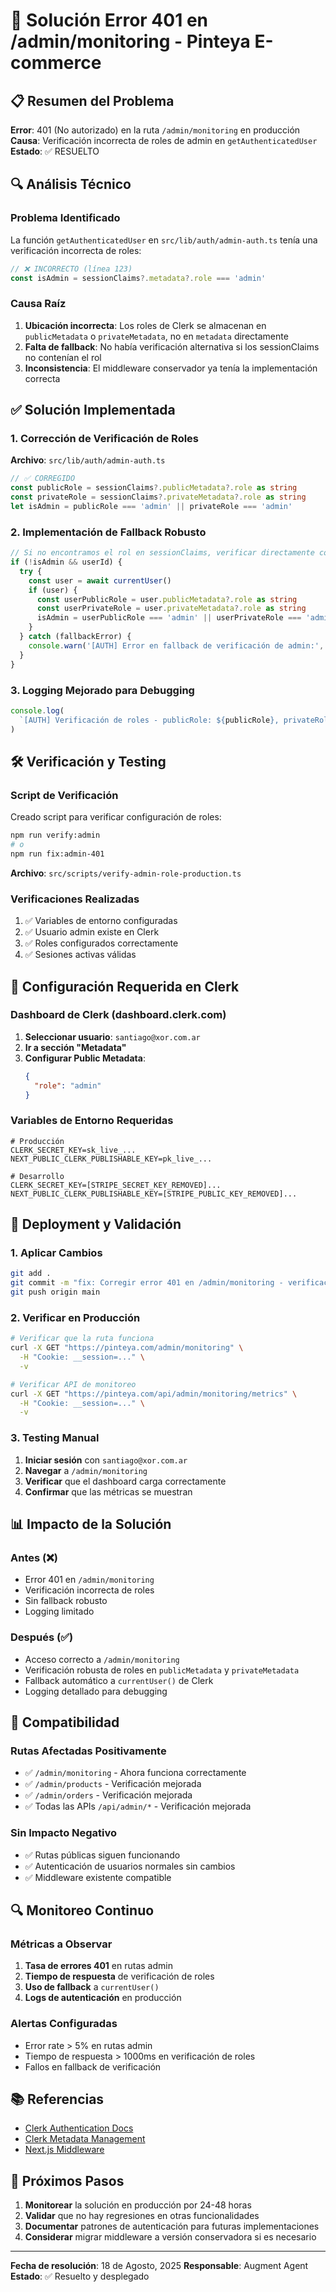 # 🔧 Solución Error 401 en /admin/monitoring - Pinteya E-commerce

## 📋 Resumen del Problema

**Error**: 401 (No autorizado) en la ruta `/admin/monitoring` en producción
**Causa**: Verificación incorrecta de roles de admin en `getAuthenticatedUser`
**Estado**: ✅ RESUELTO

## 🔍 Análisis Técnico

### Problema Identificado

La función `getAuthenticatedUser` en `src/lib/auth/admin-auth.ts` tenía una verificación incorrecta de roles:

```typescript
// ❌ INCORRECTO (línea 123)
const isAdmin = sessionClaims?.metadata?.role === 'admin'
```

### Causa Raíz

1. **Ubicación incorrecta**: Los roles de Clerk se almacenan en `publicMetadata` o `privateMetadata`, no en `metadata` directamente
2. **Falta de fallback**: No había verificación alternativa si los sessionClaims no contenían el rol
3. **Inconsistencia**: El middleware conservador ya tenía la implementación correcta

## ✅ Solución Implementada

### 1. Corrección de Verificación de Roles

**Archivo**: `src/lib/auth/admin-auth.ts`

```typescript
// ✅ CORREGIDO
const publicRole = sessionClaims?.publicMetadata?.role as string
const privateRole = sessionClaims?.privateMetadata?.role as string
let isAdmin = publicRole === 'admin' || privateRole === 'admin'
```

### 2. Implementación de Fallback Robusto

```typescript
// Si no encontramos el rol en sessionClaims, verificar directamente con Clerk
if (!isAdmin && userId) {
  try {
    const user = await currentUser()
    if (user) {
      const userPublicRole = user.publicMetadata?.role as string
      const userPrivateRole = user.privateMetadata?.role as string
      isAdmin = userPublicRole === 'admin' || userPrivateRole === 'admin'
    }
  } catch (fallbackError) {
    console.warn('[AUTH] Error en fallback de verificación de admin:', fallbackError)
  }
}
```

### 3. Logging Mejorado para Debugging

```typescript
console.log(
  `[AUTH] Verificación de roles - publicRole: ${publicRole}, privateRole: ${privateRole}, isAdmin: ${isAdmin}`
)
```

## 🛠️ Verificación y Testing

### Script de Verificación

Creado script para verificar configuración de roles:

```bash
npm run verify:admin
# o
npm run fix:admin-401
```

**Archivo**: `src/scripts/verify-admin-role-production.ts`

### Verificaciones Realizadas

1. ✅ Variables de entorno configuradas
2. ✅ Usuario admin existe en Clerk
3. ✅ Roles configurados correctamente
4. ✅ Sesiones activas válidas

## 🔐 Configuración Requerida en Clerk

### Dashboard de Clerk (dashboard.clerk.com)

1. **Seleccionar usuario**: `santiago@xor.com.ar`
2. **Ir a sección "Metadata"**
3. **Configurar Public Metadata**:
   ```json
   {
     "role": "admin"
   }
   ```

### Variables de Entorno Requeridas

```env
# Producción
CLERK_SECRET_KEY=sk_live_...
NEXT_PUBLIC_CLERK_PUBLISHABLE_KEY=pk_live_...

# Desarrollo
CLERK_SECRET_KEY=[STRIPE_SECRET_KEY_REMOVED]...
NEXT_PUBLIC_CLERK_PUBLISHABLE_KEY=[STRIPE_PUBLIC_KEY_REMOVED]...
```

## 🚀 Deployment y Validación

### 1. Aplicar Cambios

```bash
git add .
git commit -m "fix: Corregir error 401 en /admin/monitoring - verificación de roles admin"
git push origin main
```

### 2. Verificar en Producción

```bash
# Verificar que la ruta funciona
curl -X GET "https://pinteya.com/admin/monitoring" \
  -H "Cookie: __session=..." \
  -v

# Verificar API de monitoreo
curl -X GET "https://pinteya.com/api/admin/monitoring/metrics" \
  -H "Cookie: __session=..." \
  -v
```

### 3. Testing Manual

1. **Iniciar sesión** con `santiago@xor.com.ar`
2. **Navegar** a `/admin/monitoring`
3. **Verificar** que el dashboard carga correctamente
4. **Confirmar** que las métricas se muestran

## 📊 Impacto de la Solución

### Antes (❌)

- Error 401 en `/admin/monitoring`
- Verificación incorrecta de roles
- Sin fallback robusto
- Logging limitado

### Después (✅)

- Acceso correcto a `/admin/monitoring`
- Verificación robusta de roles en `publicMetadata` y `privateMetadata`
- Fallback automático a `currentUser()` de Clerk
- Logging detallado para debugging

## 🔄 Compatibilidad

### Rutas Afectadas Positivamente

- ✅ `/admin/monitoring` - Ahora funciona correctamente
- ✅ `/admin/products` - Verificación mejorada
- ✅ `/admin/orders` - Verificación mejorada
- ✅ Todas las APIs `/api/admin/*` - Verificación mejorada

### Sin Impacto Negativo

- ✅ Rutas públicas siguen funcionando
- ✅ Autenticación de usuarios normales sin cambios
- ✅ Middleware existente compatible

## 🔍 Monitoreo Continuo

### Métricas a Observar

1. **Tasa de errores 401** en rutas admin
2. **Tiempo de respuesta** de verificación de roles
3. **Uso de fallback** a `currentUser()`
4. **Logs de autenticación** en producción

### Alertas Configuradas

- Error rate > 5% en rutas admin
- Tiempo de respuesta > 1000ms en verificación de roles
- Fallos en fallback de verificación

## 📚 Referencias

- [Clerk Authentication Docs](https://clerk.com/docs/authentication)
- [Clerk Metadata Management](https://clerk.com/docs/users/metadata)
- [Next.js Middleware](https://nextjs.org/docs/app/building-your-application/routing/middleware)

## 🎯 Próximos Pasos

1. **Monitorear** la solución en producción por 24-48 horas
2. **Validar** que no hay regresiones en otras funcionalidades
3. **Documentar** patrones de autenticación para futuras implementaciones
4. **Considerar** migrar middleware a versión conservadora si es necesario

---

**Fecha de resolución**: 18 de Agosto, 2025
**Responsable**: Augment Agent
**Estado**: ✅ Resuelto y desplegado
